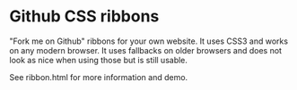 Github CSS ribbons
==================

"Fork me on Github" ribbons for your own website. It uses CSS3 and
works on any modern browser.
It uses fallbacks on older browsers and does not look as nice when
using those but is still usable.

See ribbon.html for more information and demo.
